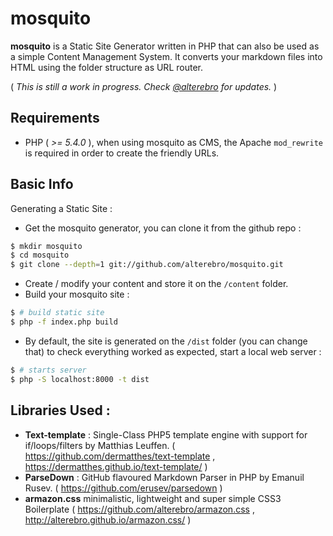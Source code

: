 # mosquito

**mosquito** is a Static Site Generator written in PHP that can also be used as a simple Content Management System. It converts your markdown files into HTML using the folder structure as URL router.

( *This is still a work in progress. Check [@alterebro](https://twitter.com/alterebro) for updates.* )

## Requirements

- PHP ( *>= 5.4.0* ), when using mosquito as CMS, the Apache `mod_rewrite` is required in order to create the friendly URLs.

## Basic Info

Generating a Static Site :

- Get the mosquito generator, you can clone it from the github repo :

```bash
$ mkdir mosquito
$ cd mosquito
$ git clone --depth=1 git://github.com/alterebro/mosquito.git
```

- Create / modify your content and store it on the `/content` folder.
- Build your mosquito site :

```bash
$ # build static site
$ php -f index.php build
```
- By default, the site is generated on the `/dist` folder (you can change that) to check everything worked as expected, start a local web server :

```bash
$ # starts server
$ php -S localhost:8000 -t dist 	
```

## Libraries Used :

- **Text-template** : Single-Class PHP5 template engine with support for if/loops/filters by Matthias Leuffen. ( https://github.com/dermatthes/text-template , https://dermatthes.github.io/text-template/ )
- **ParseDown** : GitHub flavoured Markdown Parser in PHP by Emanuil Rusev. ( https://github.com/erusev/parsedown )
- **armazon.css** minimalistic, lightweight and super simple CSS3 Boilerplate ( https://github.com/alterebro/armazon.css , http://alterebro.github.io/armazon.css/ )
